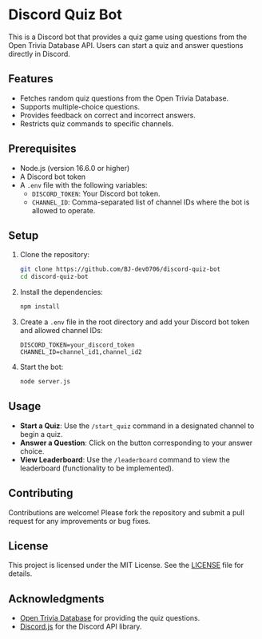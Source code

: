 # Discord Quiz Bot

This is a Discord bot that provides a quiz game using questions from the Open Trivia Database API. Users can start a quiz and answer questions directly in Discord.

## Features

- Fetches random quiz questions from the Open Trivia Database.
- Supports multiple-choice questions.
- Provides feedback on correct and incorrect answers.
- Restricts quiz commands to specific channels.

## Prerequisites

- Node.js (version 16.6.0 or higher)
- A Discord bot token
- A `.env` file with the following variables:
  - `DISCORD_TOKEN`: Your Discord bot token.
  - `CHANNEL_ID`: Comma-separated list of channel IDs where the bot is allowed to operate.

## Setup

1. Clone the repository:
   ```bash
   git clone https://github.com/BJ-dev0706/discord-quiz-bot
   cd discord-quiz-bot
   ```

2. Install the dependencies:
   ```bash
   npm install
   ```

3. Create a `.env` file in the root directory and add your Discord bot token and allowed channel IDs:
   ```
   DISCORD_TOKEN=your_discord_token
   CHANNEL_ID=channel_id1,channel_id2
   ```

4. Start the bot:
   ```bash
   node server.js
   ```

## Usage

- **Start a Quiz**: Use the `/start_quiz` command in a designated channel to begin a quiz.
- **Answer a Question**: Click on the button corresponding to your answer choice.
- **View Leaderboard**: Use the `/leaderboard` command to view the leaderboard (functionality to be implemented).

## Contributing

Contributions are welcome! Please fork the repository and submit a pull request for any improvements or bug fixes.

## License

This project is licensed under the MIT License. See the [LICENSE](LICENSE) file for details.

## Acknowledgments

- [Open Trivia Database](https://opentdb.com/) for providing the quiz questions.
- [Discord.js](https://discord.js.org/) for the Discord API library.
